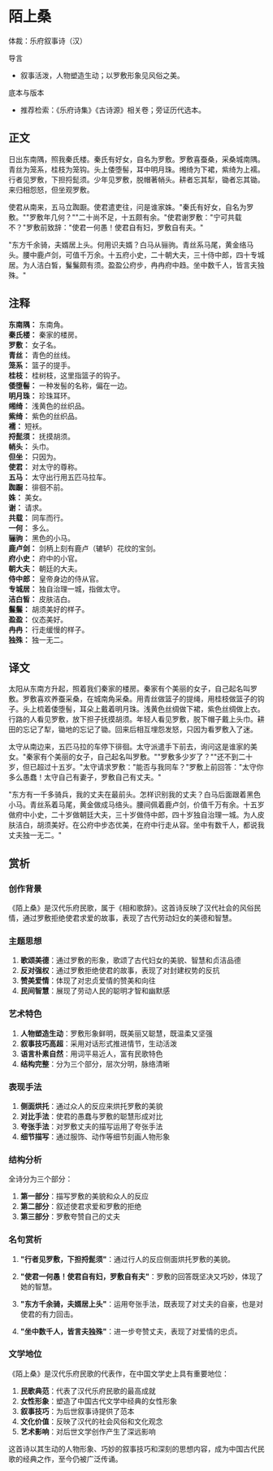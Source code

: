 <!--
 * @Author: ylmzfun ylmzfun@163.com
 * @Date: 2025-10-01 16:15:27
 * @LastEditors: ylmzfun ylmzfun@163.com
 * @LastEditTime: 2025-10-01 16:16:41
 * @FilePath: /诗词/诗词/先秦两汉/陌上桑.md
 * @Description: 这是默认设置,请设置`customMade`, 打开koroFileHeader查看配置 进行设置: https://github.com/OBKoro1/koro1FileHeader/wiki/%E9%85%8D%E7%BD%AE
-->
# 陌上桑

体裁：乐府叙事诗（汉）

导言
- 叙事活泼，人物塑造生动；以罗敷形象见风俗之美。

底本与版本
- 推荐检索：《乐府诗集》《古诗源》相关卷；旁证历代选本。

## 正文

日出东南隅，照我秦氏楼。秦氏有好女，自名为罗敷。罗敷喜蚕桑，采桑城南隅。青丝为笼系，桂枝为笼钩。头上倭堕髻，耳中明月珠。缃绮为下裙，紫绮为上襦。行者见罗敷，下担捋髭须。少年见罗敷，脱帽著帩头。耕者忘其犁，锄者忘其锄。来归相怨怒，但坐观罗敷。

使君从南来，五马立踟蹰。使君遣吏往，问是谁家姝。"秦氏有好女，自名为罗敷。""罗敷年几何？""二十尚不足，十五颇有余。"使君谢罗敷："宁可共载不？"罗敷前致辞："使君一何愚！使君自有妇，罗敷自有夫。"

"东方千余骑，夫婿居上头。何用识夫婿？白马从骊驹。青丝系马尾，黄金络马头。腰中鹿卢剑，可值千万余。十五府小史，二十朝大夫，三十侍中郎，四十专城居。为人洁白皙，鬑鬑颇有须。盈盈公府步，冉冉府中趋。坐中数千人，皆言夫独殊。"

## 注释

**东南隅：** 东南角。  
**秦氏楼：** 秦家的楼房。  
**罗敷：** 女子名。  
**青丝：** 青色的丝线。  
**笼系：** 篮子的提手。  
**桂枝：** 桂树枝，这里指篮子的钩子。  
**倭堕髻：** 一种发髻的名称，偏在一边。  
**明月珠：** 珍珠耳环。  
**缃绮：** 浅黄色的丝织品。  
**紫绮：** 紫色的丝织品。  
**襦：** 短袄。  
**捋髭须：** 抚摸胡须。  
**帩头：** 头巾。  
**但坐：** 只因为。  
**使君：** 对太守的尊称。  
**五马：** 太守出行用五匹马拉车。  
**踟蹰：** 徘徊不前。  
**姝：** 美女。  
**谢：** 请求。  
**共载：** 同车而行。  
**一何：** 多么。  
**骊驹：** 黑色的小马。  
**鹿卢剑：** 剑柄上刻有鹿卢（辘轳）花纹的宝剑。  
**府小史：** 府中的小官。  
**朝大夫：** 朝廷的大夫。  
**侍中郎：** 皇帝身边的侍从官。  
**专城居：** 独自治理一城，指做太守。  
**洁白皙：** 皮肤洁白。  
**鬑鬑：** 胡须美好的样子。  
**盈盈：** 仪态美好。  
**冉冉：** 行走缓慢的样子。  
**独殊：** 独一无二。

## 译文

太阳从东南方升起，照着我们秦家的楼房。秦家有个美丽的女子，自己起名叫罗敷。罗敷喜欢养蚕采桑，在城南角采桑。用青丝做篮子的提绳，用桂枝做篮子的钩子。头上梳着倭堕髻，耳朵上戴着明月珠。浅黄色丝绸做下裙，紫色丝绸做上衣。行路的人看见罗敷，放下担子抚摸胡须。年轻人看见罗敷，脱下帽子戴上头巾。耕田的忘记了犁，锄地的忘记了锄。回来后相互埋怨发怒，只因为看罗敷入了迷。

太守从南边来，五匹马拉的车停下徘徊。太守派遣手下前去，询问这是谁家的美女。"秦家有个美丽的女子，自己起名叫罗敷。""罗敷多少岁了？""还不到二十岁，但已超过十五岁。"太守请求罗敷："能否与我同车？"罗敷上前回答："太守你多么愚蠢！太守自己有妻子，罗敷自己有丈夫。"

"东方有一千多骑兵，我的丈夫在最前头。怎样识别我的丈夫？白马后面跟着黑色小马。青丝系着马尾，黄金做成马络头。腰间佩着鹿卢剑，价值千万有余。十五岁做府中小史，二十岁做朝廷大夫，三十岁做侍中郎，四十岁独自治理一城。为人皮肤洁白，胡须美好。在公府中步态优美，在府中行走从容。坐中有数千人，都说我丈夫独一无二。"

## 赏析

### 创作背景

《陌上桑》是汉代乐府民歌，属于《相和歌辞》。这首诗反映了汉代社会的风俗民情，通过罗敷拒绝使君求爱的故事，表现了古代劳动妇女的美德和智慧。

### 主题思想

1. **歌颂美德**：通过罗敷的形象，歌颂了古代妇女的美貌、智慧和贞洁品德
2. **反对强权**：通过罗敷拒绝使君的故事，表现了对封建权势的反抗
3. **赞美爱情**：体现了对忠贞爱情的赞美和向往
4. **民间智慧**：展现了劳动人民的聪明才智和幽默感

### 艺术特色

1. **人物塑造生动**：罗敷形象鲜明，既美丽又聪慧，既温柔又坚强
2. **叙事技巧高超**：采用对话形式推进情节，生动活泼
3. **语言朴素自然**：用词平易近人，富有民歌特色
4. **结构完整**：分为三个部分，层次分明，脉络清晰

### 表现手法

1. **侧面烘托**：通过众人的反应来烘托罗敷的美貌
2. **对比手法**：使君的愚蠢与罗敷的聪慧形成对比
3. **夸张手法**：对罗敷丈夫的描写运用了夸张手法
4. **细节描写**：通过服饰、动作等细节刻画人物形象

### 结构分析

全诗分为三个部分：
1. **第一部分**：描写罗敷的美貌和众人的反应
2. **第二部分**：叙述使君求爱和罗敷的拒绝
3. **第三部分**：罗敷夸赞自己的丈夫

### 名句赏析

1. **"行者见罗敷，下担捋髭须"**：通过行人的反应侧面烘托罗敷的美貌。

2. **"使君一何愚！使君自有妇，罗敷自有夫"**：罗敷的回答既坚决又巧妙，体现了她的智慧。

3. **"东方千余骑，夫婿居上头"**：运用夸张手法，既表现了对丈夫的自豪，也是对使君的有力回击。

4. **"坐中数千人，皆言夫独殊"**：进一步夸赞丈夫，表现了对爱情的忠贞。

### 文学地位

《陌上桑》是汉代乐府民歌的代表作，在中国文学史上具有重要地位：

1. **民歌典范**：代表了汉代乐府民歌的最高成就
2. **女性形象**：塑造了中国古代文学中经典的女性形象
3. **叙事技巧**：为后世叙事诗提供了范本
4. **文化价值**：反映了汉代的社会风俗和文化观念
5. **艺术影响**：对后世文学创作产生了深远影响

这首诗以其生动的人物形象、巧妙的叙事技巧和深刻的思想内容，成为中国古代民歌的经典之作，至今仍被广泛传诵。